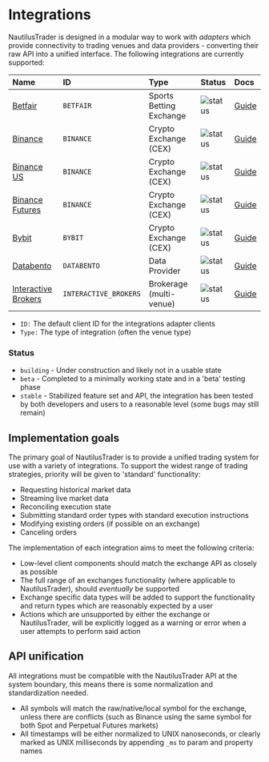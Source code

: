 # Integrations

NautilusTrader is designed in a modular way to work with *adapters* which provide
connectivity to trading venues and data providers - converting their raw API
into a unified interface. The following integrations are currently supported:

| Name                                                      | ID                    | Type                    | Status                                                  | Docs                                                                |
| :-------------------------------------------------------- | :-------------------- | :---------------------- | :------------------------------------------------------ | :------------------------------------------------------------------ |
| [Betfair](https://betfair.com)                            | `BETFAIR`             | Sports Betting Exchange | ![status](https://img.shields.io/badge/stable-green)    | [Guide](betfair.md)   |
| [Binance](https://binance.com)                            | `BINANCE`             | Crypto Exchange (CEX)   | ![status](https://img.shields.io/badge/stable-green)    | [Guide](binance.md)   |
| [Binance US](https://binance.us)                          | `BINANCE`             | Crypto Exchange (CEX)   | ![status](https://img.shields.io/badge/stable-green)    | [Guide](binance.md)   |
| [Binance Futures](https://www.binance.com/en/futures)     | `BINANCE`             | Crypto Exchange (CEX)   | ![status](https://img.shields.io/badge/stable-green)    | [Guide](binance.md)   |
| [Bybit](https://www.bybit.com)                            | `BYBIT`               | Crypto Exchange (CEX)   | ![status](https://img.shields.io/badge/beta-yellow)     | [Guide](bybit.md)     |
| [Databento](https://databento.com)                        | `DATABENTO`           | Data Provider           | ![status](https://img.shields.io/badge/beta-yellow)     | [Guide](databento.md) |
| [Interactive Brokers](https://www.interactivebrokers.com) | `INTERACTIVE_BROKERS` | Brokerage (multi-venue) | ![status](https://img.shields.io/badge/stable-green)    | [Guide](ib.md)        |

- `ID:` The default client ID for the integrations adapter clients
- `Type:` The type of integration (often the venue type)

### Status

- `building` - Under construction and likely not in a usable state
- `beta` - Completed to a minimally working state and in a 'beta' testing phase
- `stable` - Stabilized feature set and API, the integration has been tested by both developers and users to a reasonable level (some bugs may still remain)

## Implementation goals

The primary goal of NautilusTrader is to provide a unified trading system for 
use with a variety of integrations. To support the widest range of trading 
strategies, priority will be given to 'standard' functionality:

- Requesting historical market data
- Streaming live market data
- Reconciling execution state
- Submitting standard order types with standard execution instructions
- Modifying existing orders (if possible on an exchange)
- Canceling orders

The implementation of each integration aims to meet the following criteria:

- Low-level client components should match the exchange API as closely as possible
- The full range of an exchanges functionality (where applicable to NautilusTrader), should _eventually_ be supported
- Exchange specific data types will be added to support the functionality and return
  types which are reasonably expected by a user
- Actions which are unsupported by either the exchange or NautilusTrader, will be explicitly logged as
a warning or error when a user attempts to perform said action

## API unification

All integrations must be compatible with the NautilusTrader API at the system boundary,
this means there is some normalization and standardization needed.

- All symbols will match the raw/native/local symbol for the exchange, unless there are conflicts (such as Binance using the same symbol for both Spot and Perpetual Futures markets)
- All timestamps will be either normalized to UNIX nanoseconds, or clearly marked as UNIX milliseconds by appending `_ms` to param and property names
